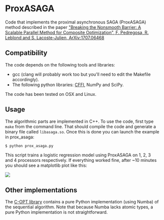 # ProxASAGA

Code that implements the proximal asynchronous SAGA (ProxASAGA) method described in the paper
    ["Breaking the Nonsmooth Barrier: A Scalable Parallel Method for Composite Optimization", F. Pedregosa, R. Leblond and S. Lacoste-Julien, ArXiv:1707.06468](1707.06468)

## Compatibility

The code depends on the following tools and libraries:
  * gcc (clang will probably work too but you'll need to edit the Makefile accordingly).
  * The following python libraries: [CFFI](https://pypi.python.org/pypi/cffi?), NumPy and SciPy.

The code has been tested on OSX and Linux.

## Usage

The algorithmic parts are implemented in C++. To use the code, first type `make` from the command line. That should compile the code and generate a binary file called ```libasaga.so```. Once this is done you can launch the example in prox_asaga:

```bash
$ python prox_asaga.py
```
This script trains a logistic regression model using ProxASAGA on 1, 2, 3 and 4 processors respectively. If everything worked fine, after ~10 minutes you should see a matplotlib plot like this:

![](https://raw.githubusercontent.com/fabianp/ProxASAGA/master/doc/proxasaga_screenshot.png)

## Other implementations

The [C-OPT library](http://copt.bianp.net) contains a pure Python implementation (using Numba) of the sequential algorithm. Note that because Numba lacks atomic types, a pure Python implementation is not straightforward.
